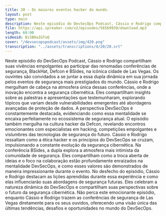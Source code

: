```yaml
---
title: 20 - Os maiores eventos hacker do mundo.
layout: post
type: main
description: Neste episódio do DevSecOps Podcast, Cássio e Rodrigo compartilham suas vivências empolgantes ao participar das renomadas conferências de segurança, BlackHat, Defcon e BSides, na icônica cidade de Las Vegas. Os ouvintes são convidados a se juntar a essa dupla dinâmica em sua jornada pelos eventos de segurança mais prestigiados do mundo. Cássio e Rodrigo mergulham de cabeça na atmosfera única dessas conferências, onde a inovação encontra a segurança cibernética. Eles compartilham insights sobre as palestras e apresentações que testemunharam, explorando tópicos que variam desde vulnerabilidades emergentes até abordagens avançadas de proteção de dados. A perspectiva DevSecOps é constantemente destacada, evidenciando como essa mentalidade se encaixa perfeitamente no ecossistema de segurança atual. O episódio também mergulha na cultura hacker da Defcon, revelando encontros emocionantes com especialistas em hacking, competições empolgantes e vislumbres das tecnologias de segurança do futuro. Cássio e Rodrigo ressaltam como a ética hacker e os princípios do DevSecOps se cruzam, impulsionando a constante evolução da segurança cibernética. Na conferência BSides, a dupla explora a atmosfera mais intimista da comunidade de segurança. Eles compartilham como a troca aberta de ideias e o foco na colaboração estão profundamente enraizados na mentalidade DevSecOps, e como esses valores são demonstrados de maneira impressionante durante o evento. No desfecho do episódio, Cássio e Rodrigo destacam as lições aprendidas durante essa experiência e como elas influenciarão suas abordagens de segurança futuras. Eles celebram a natureza dinâmica do DevSecOps e compartilham suas perspectivas sobre o futuro da segurança cibernética. Não perca este emocionante episódio, enquanto Cássio e Rodrigo trazem as conferências de segurança de Las Vegas diretamente para os seus ouvidos, oferecendo uma visão única das últimas tendências, desafios e oportunidades no mundo do DevSecOps.
file: https://api.spreaker.com/v2/episodes/56569939/download.mp3
length: 60:00
videoid: Bi5B0aIGTuQ
cover: "/devsecopspodcast/assets/img/420.png"
transcription: "../assets/transcriptions/4/20/20.srt"
---
```


Neste episódio do DevSecOps Podcast, Cássio e Rodrigo compartilham suas vivências empolgantes ao participar das renomadas conferências de segurança, BlackHat, Defcon e BSides, na icônica cidade de Las Vegas. Os ouvintes são convidados a se juntar a essa dupla dinâmica em sua jornada pelos eventos de segurança mais prestigiados do mundo. Cássio e Rodrigo mergulham de cabeça na atmosfera única dessas conferências, onde a inovação encontra a segurança cibernética. Eles compartilham insights sobre as palestras e apresentações que testemunharam, explorando tópicos que variam desde vulnerabilidades emergentes até abordagens avançadas de proteção de dados. A perspectiva DevSecOps é constantemente destacada, evidenciando como essa mentalidade se encaixa perfeitamente no ecossistema de segurança atual. O episódio também mergulha na cultura hacker da Defcon, revelando encontros emocionantes com especialistas em hacking, competições empolgantes e vislumbres das tecnologias de segurança do futuro. Cássio e Rodrigo ressaltam como a ética hacker e os princípios do DevSecOps se cruzam, impulsionando a constante evolução da segurança cibernética. Na conferência BSides, a dupla explora a atmosfera mais intimista da comunidade de segurança. Eles compartilham como a troca aberta de ideias e o foco na colaboração estão profundamente enraizados na mentalidade DevSecOps, e como esses valores são demonstrados de maneira impressionante durante o evento. No desfecho do episódio, Cássio e Rodrigo destacam as lições aprendidas durante essa experiência e como elas influenciarão suas abordagens de segurança futuras. Eles celebram a natureza dinâmica do DevSecOps e compartilham suas perspectivas sobre o futuro da segurança cibernética. Não perca este emocionante episódio, enquanto Cássio e Rodrigo trazem as conferências de segurança de Las Vegas diretamente para os seus ouvidos, oferecendo uma visão única das últimas tendências, desafios e oportunidades no mundo do DevSecOps.